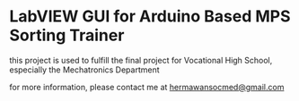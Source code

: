 # LabVIEW GUI for Arduino Based MPS Sorting Trainer
this project is used to fulfill the final project for Vocational High School, especially the Mechatronics Department

for more information, please contact me at hermawansocmed@gmail.com
